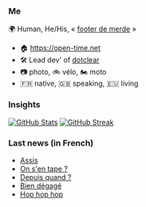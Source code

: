 ### Me

🌍 Human, He/His, « [footer de merde](https://open-time.net/post/2013/07/17/La-veritable-histoire-du-Footer-de-merde-) » 
* 🏠 https://open-time.net 
* 🛠️ Lead dev' of [dotclear](https://git.dotclear.org/dev/dotclear)
* 📷 photo, 🚲 vélo, 🏍️ moto 
* 🇫🇷 native, 🇬🇧 speaking, 🇪🇺 living

### Insights

[![GitHub Stats](https://github-readme-stats-sigma-five.vercel.app/api?username=franck-paul)](https://github.com/franck-paul)
[![GitHub Streak](https://github-readme-streak-stats.herokuapp.com?user=franck-paul)](https://git.io/streak-stats)

### Last news (in French)

<!-- BLOG-POST-LIST:START -->
- [Assis](https://open-time.net/post/2023/08/05/Assis)
- [On s&#39;en tape ?](https://open-time.net/post/2023/08/04/On-s-en-tape)
- [Depuis quand ?](https://open-time.net/post/2023/08/03/Depuis-quand)
- [Bien dégagé](https://open-time.net/post/2023/08/02/Bien-degage)
- [Hop hop hop](https://open-time.net/post/2023/08/01/Hop-hop-hop)
<!-- BLOG-POST-LIST:END -->
